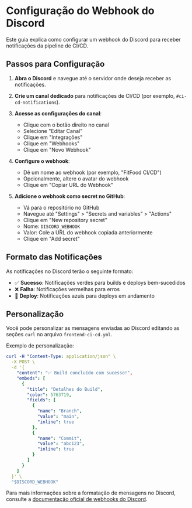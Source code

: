 # Configuração do Webhook do Discord

Este guia explica como configurar um webhook do Discord para receber notificações da pipeline de CI/CD.

## Passos para Configuração

1. **Abra o Discord** e navegue até o servidor onde deseja receber as notificações.

2. **Crie um canal dedicado** para notificações de CI/CD (por exemplo, `#ci-cd-notifications`).

3. **Acesse as configurações do canal**:
   - Clique com o botão direito no canal
   - Selecione "Editar Canal"
   - Clique em "Integrações"
   - Clique em "Webhooks"
   - Clique em "Novo Webhook"

4. **Configure o webhook**:
   - Dê um nome ao webhook (por exemplo, "FitFood CI/CD")
   - Opcionalmente, altere o avatar do webhook
   - Clique em "Copiar URL do Webhook"

5. **Adicione o webhook como secret no GitHub**:
   - Vá para o repositório no GitHub
   - Navegue até "Settings" > "Secrets and variables" > "Actions"
   - Clique em "New repository secret"
   - Nome: `DISCORD_WEBHOOK`
   - Valor: Cole a URL do webhook copiada anteriormente
   - Clique em "Add secret"

## Formato das Notificações

As notificações no Discord terão o seguinte formato:

- ✅ **Sucesso**: Notificações verdes para builds e deploys bem-sucedidos
- ❌ **Falha**: Notificações vermelhas para erros
- 🚀 **Deploy**: Notificações azuis para deploys em andamento

## Personalização

Você pode personalizar as mensagens enviadas ao Discord editando as seções `curl` no arquivo `frontend-ci-cd.yml`. 

Exemplo de personalização:

```yaml
curl -H "Content-Type: application/json" \
  -X POST \
  -d '{
    "content": "✅ Build concluído com sucesso!",
    "embeds": [
      {
        "title": "Detalhes do Build",
        "color": 5763719,
        "fields": [
          {
            "name": "Branch",
            "value": "main",
            "inline": true
          },
          {
            "name": "Commit",
            "value": "abc123",
            "inline": true
          }
        ]
      }
    ]
  }' \
  "$DISCORD_WEBHOOK"
```

Para mais informações sobre a formatação de mensagens no Discord, consulte a [documentação oficial de webhooks do Discord](https://discord.com/developers/docs/resources/webhook). 